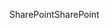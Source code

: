 <span data-ttu-id="e82ff-101">SharePoint</span><span class="sxs-lookup"><span data-stu-id="e82ff-101">SharePoint</span></span>